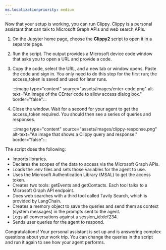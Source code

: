 ```yaml
---
ms.localizationpriority: medium
---
```


<!-- markdownlint-disable MD041 -->

Now that your setup is working, you can run Clippy. Clippy is a personal assistant that can talk to Microsoft Graph APIs and web search APIs.

1. On the Jupyter home page, choose the **Clippy2** script to open it in a separate page.
2. Run the script. The output provides a Microsoft device code window that asks you to open a URL and provide a code.
3. Copy the code, select the URL, and a new tab or window opens. Paste the code and sign in. You only need to do this step for the first run; the access_token is saved and used for later runs.

    :::image type="content" source="assets/images/enter-code.png" alt-text="An image of the CEnter code to allow access dialog box." border="false":::

4. Close the window. Wait for a second for your agent to get the access_token required. You should then see a series of queries and responses.

    :::image type="content" source="assets/images/clippy-response.png" alt-text="An image that shows a Clippy query and response." border="false":::
 
The script does the following:

- Imports libraries.
- Declares the scopes of the data to access via the Microsoft Graph APIs.
- Loads the .env files and sets those variables for the agent to use.
- Uses the Microsoft Authentication Library (MSAL) to get the access token.
- Creates two tools: getEvents and getContacts. Each tool talks to a Microsoft Graph API endpoint. 
- Does web searches with a third tool called Tavily Search, which is provided by LangChain.
- Creates a memory object to save the queries and send them as context (system messages) in the prompts sent to the agent.
- Logs all conversations against a session_id:def234.
- Sends user queries for the agent to respond.

Congratulations! Your personal assistant is set up and is answering complex questions about your work trip. You can change the queries in the script and run it again to see how your agent performs.
